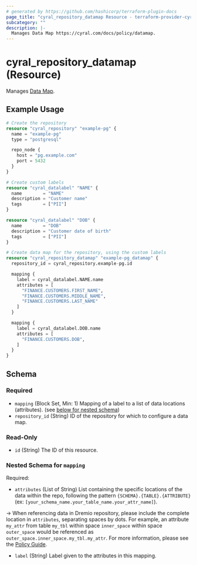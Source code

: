 ```yaml
---
# generated by https://github.com/hashicorp/terraform-plugin-docs
page_title: "cyral_repository_datamap Resource - terraform-provider-cyral"
subcategory: ""
description: |-
  Manages Data Map https://cyral.com/docs/policy/datamap.
---
```


# cyral_repository_datamap (Resource)

Manages [Data Map](https://cyral.com/docs/policy/datamap).

## Example Usage

```terraform
# Create the repository
resource "cyral_repository" "example-pg" {
  name = "example-pg"
  type = "postgresql"

  repo_node {
    host = "pg.example.com"
    port = 5432
  }
}

# Create custom labels
resource "cyral_datalabel" "NAME" {
  name        = "NAME"
  description = "Customer name"
  tags        = ["PII"]
}

resource "cyral_datalabel" "DOB" {
  name        = "DOB"
  description = "Customer date of birth"
  tags        = ["PII"]
}

# Create data map for the repository, using the custom labels
resource "cyral_repository_datamap" "example-pg_datamap" {
  repository_id = cyral_repository.example-pg.id

  mapping {
    label = cyral_datalabel.NAME.name
    attributes = [
      "FINANCE.CUSTOMERS.FIRST_NAME",
      "FINANCE.CUSTOMERS.MIDDLE_NAME",
      "FINANCE.CUSTOMERS.LAST_NAME"
    ]
  }

  mapping {
    label = cyral_datalabel.DOB.name
    attributes = [
      "FINANCE.CUSTOMERS.DOB",
    ]
  }
}
```

<!-- schema generated by tfplugindocs -->

## Schema

### Required

- `mapping` (Block Set, Min: 1) Mapping of a label to a list of data locations (attributes). (see [below for nested schema](#nestedblock--mapping))
- `repository_id` (String) ID of the repository for which to configure a data map.

### Read-Only

- `id` (String) The ID of this resource.

<a id="nestedblock--mapping"></a>

### Nested Schema for `mapping`

Required:

- `attributes` (List of String) List containing the specific locations of the data within the repo, following the pattern `{SCHEMA}.{TABLE}.{ATTRIBUTE}` (ex: `[your_schema_name.your_table_name.your_attr_name]`).

-> When referencing data in Dremio repository, please include the complete location in `attributes`, separating spaces by dots. For example, an attribute `my_attr` from table `my_tbl` within space `inner_space` within space `outer_space` would be referenced as `outer_space.inner_space.my_tbl.my_attr`. For more information, please see the [Policy Guide](https://cyral.com/docs/reference/policy/).

- `label` (String) Label given to the attributes in this mapping.
